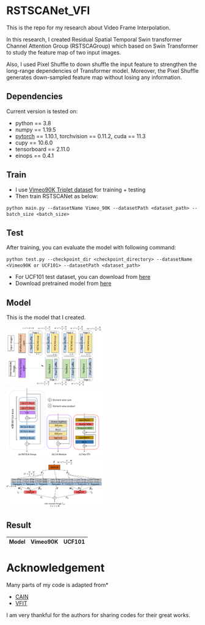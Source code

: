 # RSTSCANet_VFI
This is the repo for my research about Video Frame Interpolation.

In this research, I created Residual Spatial Temporal Swin transformer Channel Attention Group
(RSTSCAGroup) which based on Swin Transformer to study the feature map of two input images.

Also, I used Pixel Shuffle to down shuffle the input feature to strengthen the  long-range dependencies of Transformer model. Moreover, the Pixel Shuffle generates down-sampled feature map without losing any information.

## Dependencies
Current version is tested on: 
* python == 3.8
* numpy == 1.19.5
* [pytorch](https://pytorch.org/) == 1.10.1, torchvision == 0.11.2, cuda == 11.3
* cupy == 10.6.0
* tensorboard == 2.11.0
* einops == 0.4.1

## Train
* I use [Vimeo90K Triplet dataset](http://toflow.csail.mit.edu/) for training + testing
* Then train RSTSCANet as below:
```
python main.py --datasetName Vimeo_90K --datasetPath <dataset_path> --batch_size <batch_size>
```

## Test
After training, you can evaluate the model with following command:
```
python test.py --checkpoint_dir <checkpoint_directory> --datasetName <Vimeo90K or UCF101> --datasetPath <dataset_path> 
```

* For UCF101 test dataset, you can download from [here](https://drive.google.com/file/d/0B7EVK8r0v71pdHBNdXB6TE1wSTQ/view?resourcekey=0-r6ihCy20h3kbgZ3ZdimPiA)
* Download pretrained model from [here](https://www.dropbox.com/scl/fo/ayey1dcz9f9bit78rbmy4/h?dl=0&rlkey=4d2x7prwi3izhuzlph6sa1jdj)


## Model
This is the model that I created.

<img src="images/rstscanet.png" width=50% height=50%>

<img src="images/rstscagroup.png" width=50% height=50%> 

<img src="images/frame_systhesis.png" width=50% height=50%>


## Result
<table>
  <thead>
    <th> Model </th>
    <th rowspan=2> Vimeo90K </th>
    <th rowspan=2> UCF101 </th>
  </thead>
</table>


# Acknowledgement
Many parts of my code is adapted from*
* [CAIN](https://github.com/myungsub/CAIN)
* [VFIT](https://github.com/zhshi0816/Video-Frame-Interpolation-Transformer)

I am very thankful for the authors for sharing codes for their great works.
